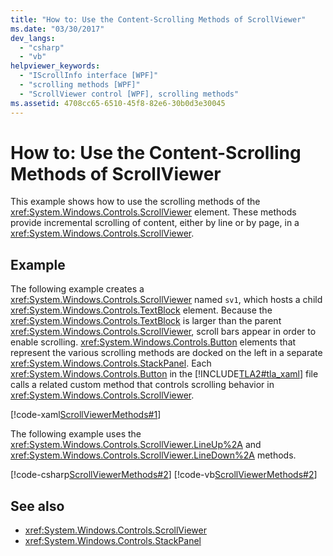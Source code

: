 ```yaml
---
title: "How to: Use the Content-Scrolling Methods of ScrollViewer"
ms.date: "03/30/2017"
dev_langs: 
  - "csharp"
  - "vb"
helpviewer_keywords: 
  - "IScrollInfo interface [WPF]"
  - "scrolling methods [WPF]"
  - "ScrollViewer control [WPF], scrolling methods"
ms.assetid: 4708cc65-6510-45f8-82e6-30b0d3e30045
---
```

# How to: Use the Content-Scrolling Methods of ScrollViewer
This example shows how to use the scrolling methods of the <xref:System.Windows.Controls.ScrollViewer> element. These methods provide incremental scrolling of content, either by line or by page, in a <xref:System.Windows.Controls.ScrollViewer>.  
  
## Example  
 The following example creates a <xref:System.Windows.Controls.ScrollViewer> named `sv1`, which hosts a child <xref:System.Windows.Controls.TextBlock> element. Because the <xref:System.Windows.Controls.TextBlock> is larger than the parent <xref:System.Windows.Controls.ScrollViewer>, scroll bars appear in order to enable scrolling. <xref:System.Windows.Controls.Button> elements that represent the various scrolling methods are docked on the left in a separate <xref:System.Windows.Controls.StackPanel>. Each <xref:System.Windows.Controls.Button> in the [!INCLUDE[TLA2#tla_xaml](../../../includes/tla2sharptla-xaml-md.md)] file calls a related custom method that controls scrolling behavior in <xref:System.Windows.Controls.ScrollViewer>.  
  
 [!code-xaml[ScrollViewerMethods#1](~/samples/snippets/csharp/VS_Snippets_Wpf/ScrollViewerMethods/CSharp/Window1.xaml#1)]  
  
 The following example uses the <xref:System.Windows.Controls.ScrollViewer.LineUp%2A> and <xref:System.Windows.Controls.ScrollViewer.LineDown%2A> methods.  
  
 [!code-csharp[ScrollViewerMethods#2](~/samples/snippets/csharp/VS_Snippets_Wpf/ScrollViewerMethods/CSharp/Window1.xaml.cs#2)]
 [!code-vb[ScrollViewerMethods#2](~/samples/snippets/visualbasic/VS_Snippets_Wpf/ScrollViewerMethods/VisualBasic/Window1.xaml.vb#2)]  
  
## See also

- <xref:System.Windows.Controls.ScrollViewer>
- <xref:System.Windows.Controls.StackPanel>
